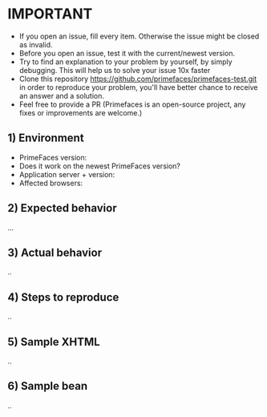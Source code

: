 # IMPORTANT 
- If you open an issue, fill every item. Otherwise the issue might be closed as invalid.
- Before you open an issue, test it with the current/newest version.
- Try to find an explanation to your problem by yourself, by simply debugging. This will help us to solve your issue 10x faster
- Clone this repository https://github.com/primefaces/primefaces-test.git in order to reproduce your problem, you'll have better chance to receive an answer and a solution.
- Feel free to provide a PR (Primefaces is an open-source project, any fixes or improvements are welcome.)

## 1) Environment
- PrimeFaces version:
- Does it work on the newest PrimeFaces version?
- Application server + version:
- Affected browsers:

## 2) Expected behavior

...

## 3) Actual behavior

..

## 4) Steps to reproduce

.. 

## 5) Sample XHTML

..

## 6) Sample bean

..
